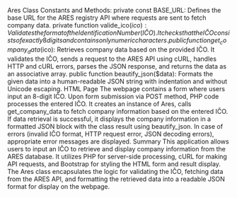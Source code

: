 Ares Class
Constants and Methods:
private const BASE_URL: Defines the base URL for the ARES registry API where requests are sent to fetch company data.
private function valide_ico($ico): Validates the format of the Identification Number (IČO). It checks that the IČO consists of exactly 8 digits and contains only numeric characters.
public function get_company_data($ico): Retrieves company data based on the provided IČO. It validates the IČO, sends a request to the ARES API using cURL, handles HTTP and cURL errors, parses the JSON response, and returns the data as an associative array.
public function beautify_json($data): Formats the given data into a human-readable JSON string with indentation and without Unicode escaping.
HTML Page
The webpage contains a form where users input an 8-digit IČO.
Upon form submission via POST method, PHP code processes the entered IČO.
It creates an instance of Ares, calls get_company_data to fetch company information based on the entered IČO.
If data retrieval is successful, it displays the company information in a formatted JSON block with the class result using beautify_json.
In case of errors (invalid IČO format, HTTP request error, JSON decoding errors), appropriate error messages are displayed.
Summary
This application allows users to input an IČO to retrieve and display company information from the ARES database. It utilizes PHP for server-side processing, cURL for making API requests, and Bootstrap for styling the HTML form and result display. The Ares class encapsulates the logic for validating the IČO, fetching data from the ARES API, and formatting the retrieved data into a readable JSON format for display on the webpage.
